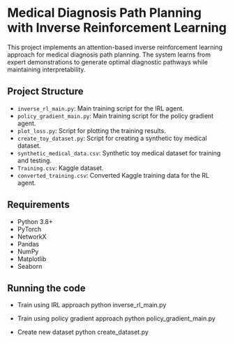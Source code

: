 # Medical Diagnosis Path Planning with Inverse Reinforcement Learning

This project implements an attention-based inverse reinforcement learning approach for medical diagnosis path planning. The system learns from expert demonstrations to generate optimal diagnostic pathways while maintaining interpretability.

## Project Structure

- `inverse_rl_main.py`: Main training script for the IRL agent.
- `policy_gradient_main.py`: Main training script for the policy gradient agent.
- `plot_loss.py`: Script for plotting the training results.
- `create_toy_dataset.py`: Script for creating a synthetic toy medical dataset.
- `synthetic_medical_data.csv`: Synthetic toy medical dataset for training and testing.
- `Training.csv`: Kaggle dataset.
- `converted_training.csv`: Converted Kaggle training data for the RL agent.


## Requirements

- Python 3.8+
- PyTorch
- NetworkX
- Pandas
- NumPy
- Matplotlib
- Seaborn

## Running the code
- Train using IRL approach
python inverse_rl_main.py

- Train using policy gradient approach
python policy_gradient_main.py

- Create new dataset
python create_dataset.py